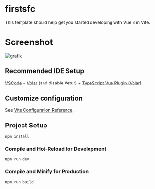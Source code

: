 # firstsfc

This template should help get you started developing with Vue 3 in Vite.

# Screenshot

![grafik](https://github.com/smhabibjr/food-list-using-vuejs/assets/77357735/bb59e08d-f783-423f-9879-a7ce2cfef4e5)


## Recommended IDE Setup

[VSCode](https://code.visualstudio.com/) + [Volar](https://marketplace.visualstudio.com/items?itemName=Vue.volar) (and disable Vetur) + [TypeScript Vue Plugin (Volar)](https://marketplace.visualstudio.com/items?itemName=Vue.vscode-typescript-vue-plugin).

## Customize configuration

See [Vite Configuration Reference](https://vitejs.dev/config/).

## Project Setup

```sh
npm install
```

### Compile and Hot-Reload for Development

```sh
npm run dev
```

### Compile and Minify for Production

```sh
npm run build
```
